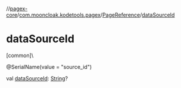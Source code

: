 //[pagex-core](../../../index.md)/[com.mooncloak.kodetools.pagex](../index.md)/[PageReference](index.md)/[dataSourceId](data-source-id.md)

# dataSourceId

[common]\

@SerialName(value = &quot;source_id&quot;)

val [dataSourceId](data-source-id.md): [String](https://kotlinlang.org/api/latest/jvm/stdlib/kotlin/-string/index.html)?
